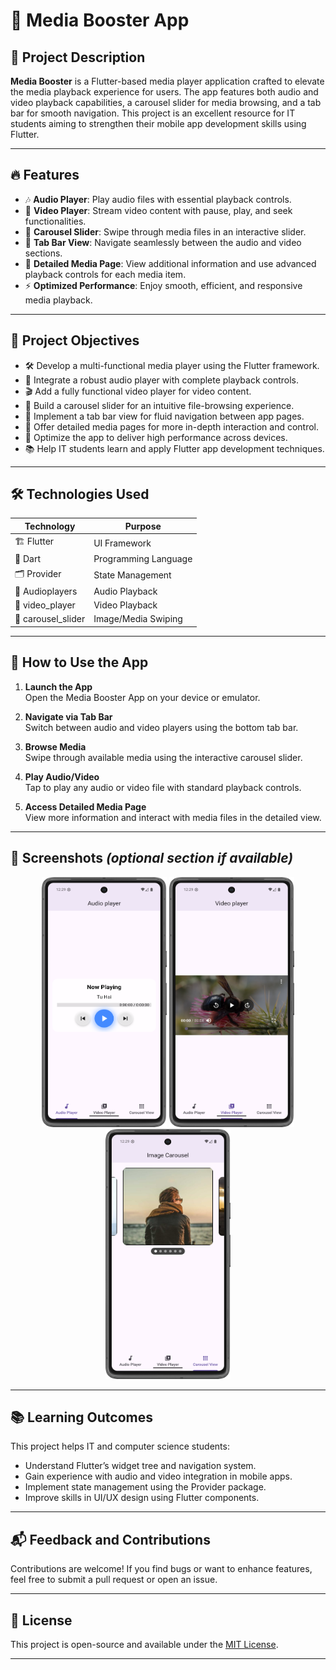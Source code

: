 # 🎵 Media Booster App

## 📌 Project Description

**Media Booster** is a Flutter-based media player application crafted to elevate the media playback experience for users. The app features both audio and video playback capabilities, a carousel slider for media browsing, and a tab bar for smooth navigation. This project is an excellent resource for IT students aiming to strengthen their mobile app development skills using Flutter.

---

## 🔥 Features

- 🎶 **Audio Player**: Play audio files with essential playback controls.
- 🎥 **Video Player**: Stream video content with pause, play, and seek functionalities.
- 🎠 **Carousel Slider**: Swipe through media files in an interactive slider.
- 📑 **Tab Bar View**: Navigate seamlessly between the audio and video sections.
- 📂 **Detailed Media Page**: View additional information and use advanced playback controls for each media item.
- ⚡ **Optimized Performance**: Enjoy smooth, efficient, and responsive media playback.

---

## 🎯 Project Objectives

- 🛠️ Develop a multi-functional media player using the Flutter framework.
- 🎵 Integrate a robust audio player with complete playback controls.
- 🎬 Add a fully functional video player for video content.
- 🔄 Build a carousel slider for an intuitive file-browsing experience.
- 🔀 Implement a tab bar view for fluid navigation between app pages.
- 📌 Offer detailed media pages for more in-depth interaction and control.
- 🚀 Optimize the app to deliver high performance across devices.
- 📚 Help IT students learn and apply Flutter app development techniques.

---

## 🛠️ Technologies Used

| Technology        | Purpose                        |
|------------------|--------------------------------|
| 🏗️ Flutter         | UI Framework                   |
| 🎯 Dart            | Programming Language            |
| 🗂️ Provider        | State Management                |
| 🎵 Audioplayers    | Audio Playback                  |
| 🎥 video_player    | Video Playback                  |
| 🎠 carousel_slider | Image/Media Swiping             |

---

## 🚀 How to Use the App

1. **Launch the App**  
   Open the Media Booster App on your device or emulator.

2. **Navigate via Tab Bar**  
   Switch between audio and video players using the bottom tab bar.

3. **Browse Media**  
   Swipe through available media using the interactive carousel slider.

4. **Play Audio/Video**  
   Tap to play any audio or video file with standard playback controls.

5. **Access Detailed Media Page**  
   View more information and interact with media files in the detailed view.

---

## 📸 Screenshots *(optional section if available)*

<p align="center">
<img src="https://github.com/shahmoksh22/Media-booster/blob/main/mediabooster/ScreenShot/1.png" alt="App Screenshot" width="200" height="400"/>
<img src="https://github.com/shahmoksh22/Media-booster/blob/main/mediabooster/ScreenShot/2.png" alt="App Screenshot" width="200" height="400"/>
<img src="https://github.com/shahmoksh22/Media-booster/blob/main/mediabooster/ScreenShot/3.png" alt="App Screenshot" width="200" height="400"/>
</p>

---

## 📚 Learning Outcomes

This project helps IT and computer science students:

- Understand Flutter’s widget tree and navigation system.
- Gain experience with audio and video integration in mobile apps.
- Implement state management using the Provider package.
- Improve skills in UI/UX design using Flutter components.

---

## 📬 Feedback and Contributions

Contributions are welcome! If you find bugs or want to enhance features, feel free to submit a pull request or open an issue.

---

## 📄 License

This project is open-source and available under the [MIT License](LICENSE).

---

